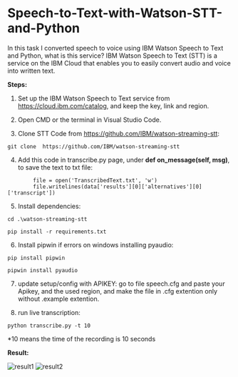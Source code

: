 # Speech-to-Text-with-Watson-STT-and-Python

In this task I converted speech to voice using IBM Watson Speech to Text and Python, what is this service? IBM Watson Speech to Text (STT) is a service on the IBM Cloud that enables you to easily convert audio and voice into written text.

**Steps:**

1. Set up the IBM Watson Speech to Text service from https://cloud.ibm.com/catalog, and keep the key, link and region.

2. Open CMD or the terminal in Visual Studio Code.

3. Clone STT Code from https://github.com/IBM/watson-streaming-stt:
```
git clone  https://github.com/IBM/watson-streaming-stt
```

4. Add this code in transcribe.py page, under **def on_message(self, msg)**, to save the text to txt file:
```
        file = open('TranscribedText.txt', 'w')
        file.writelines(data['results'][0]['alternatives'][0]['transcript'])
```

5.  Install dependencies:
``` 
cd .\watson-streaming-stt
```
```
pip install -r requirements.txt
```

6. Install pipwin if errors on windows installing pyaudio: 
```
pip install pipwin
```
```
pipwin install pyaudio
```

7. update setup/config with APIKEY: go to file speech.cfg and paste your Apikey, and the used region, and make the file in .cfg extention only without .example extention.

8. run live transcription: 
```
python transcribe.py -t 10
```
*10 means the time of the recording is 10 seconds


**Result:**

![result1](https://user-images.githubusercontent.com/85819577/125170189-69304280-e1b6-11eb-8f26-4afc6212287b.png)
![result2](https://user-images.githubusercontent.com/85819577/125170192-6b929c80-e1b6-11eb-9828-4850af0f3738.png)

